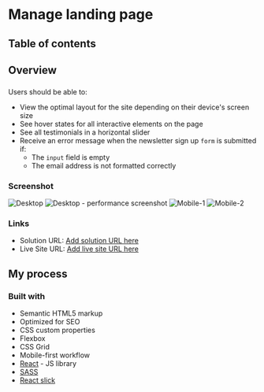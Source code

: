 # Manage landing page

## Table of contents

## Overview

###

Users should be able to:

- View the optimal layout for the site depending on their device's screen size
- See hover states for all interactive elements on the page
- See all testimonials in a horizontal slider
- Receive an error message when the newsletter sign up `form` is submitted if:
  - The `input` field is empty
  - The email address is not formatted correctly

### Screenshot

![Desktop](https://i.postimg.cc/W40fK6Xv/mange-full-desktop.png)
![Desktop - performance screenshot](https://i.postimg.cc/Y2xNPy7R/desktop-performance.png)
![Mobile-1](https://i.postimg.cc/DyzHZGyr/manage-mobile-screenshot.png)
![Mobile-2](https://i.postimg.cc/4x70vTcn/manage-mobile-screenshot-2.png)

### Links

- Solution URL: [Add solution URL here](https://your-solution-url.com)
- Live Site URL: [Add live site URL here](https://your-live-site-url.com)

## My process

### Built with

- Semantic HTML5 markup
- Optimized for SEO
- CSS custom properties
- Flexbox
- CSS Grid
- Mobile-first workflow
- [React](https://reactjs.org/) - JS library
- [SASS](https://sass-lang.com/)
- [React slick](https://react-slick.neostack.com/)
